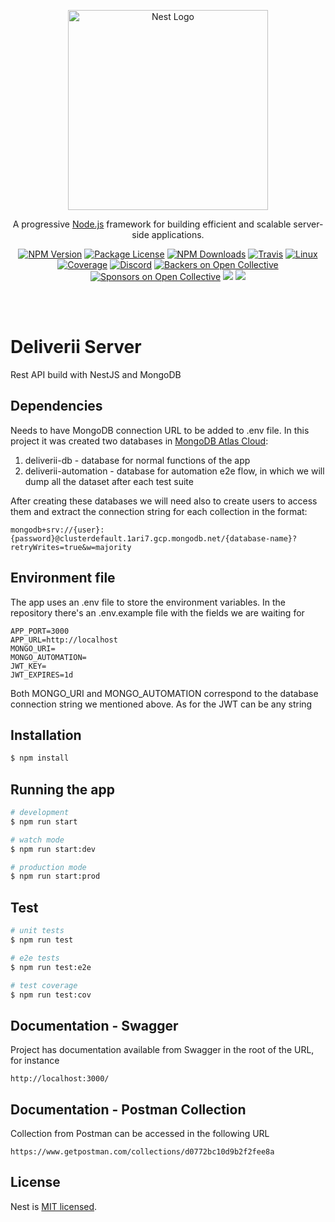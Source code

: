 <p align="center">
  <a href="http://nestjs.com/" target="blank"><img src="https://nestjs.com/img/logo_text.svg" width="320" alt="Nest Logo" /></a>
</p>

[travis-image]: https://api.travis-ci.org/nestjs/nest.svg?branch=master
[travis-url]: https://travis-ci.org/nestjs/nest
[linux-image]: https://img.shields.io/travis/nestjs/nest/master.svg?label=linux
[linux-url]: https://travis-ci.org/nestjs/nest
  
  <p align="center">A progressive <a href="http://nodejs.org" target="blank">Node.js</a> framework for building efficient and scalable server-side applications.</p>
    <p align="center">
<a href="https://www.npmjs.com/~nestjscore"><img src="https://img.shields.io/npm/v/@nestjs/core.svg" alt="NPM Version" /></a>
<a href="https://www.npmjs.com/~nestjscore"><img src="https://img.shields.io/npm/l/@nestjs/core.svg" alt="Package License" /></a>
<a href="https://www.npmjs.com/~nestjscore"><img src="https://img.shields.io/npm/dm/@nestjs/core.svg" alt="NPM Downloads" /></a>
<a href="https://travis-ci.org/nestjs/nest"><img src="https://api.travis-ci.org/nestjs/nest.svg?branch=master" alt="Travis" /></a>
<a href="https://travis-ci.org/nestjs/nest"><img src="https://img.shields.io/travis/nestjs/nest/master.svg?label=linux" alt="Linux" /></a>
<a href="https://coveralls.io/github/nestjs/nest?branch=master"><img src="https://coveralls.io/repos/github/nestjs/nest/badge.svg?branch=master#5" alt="Coverage" /></a>
<a href="https://discord.gg/G7Qnnhy" target="_blank"><img src="https://img.shields.io/badge/discord-online-brightgreen.svg" alt="Discord"/></a>
<a href="https://opencollective.com/nest#backer"><img src="https://opencollective.com/nest/backers/badge.svg" alt="Backers on Open Collective" /></a>
<a href="https://opencollective.com/nest#sponsor"><img src="https://opencollective.com/nest/sponsors/badge.svg" alt="Sponsors on Open Collective" /></a>
  <a href="https://paypal.me/kamilmysliwiec"><img src="https://img.shields.io/badge/Donate-PayPal-dc3d53.svg"/></a>
  <a href="https://twitter.com/nestframework"><img src="https://img.shields.io/twitter/follow/nestframework.svg?style=social&label=Follow"></a>
</p>
<br/><br/>

# Deliverii Server
Rest API build with NestJS and MongoDB

## Dependencies
Needs to have MongoDB connection URL to be added to .env file. 
In this project it was created two databases in [MongoDB Atlas Cloud](https://cloud.mongodb.com/):
1. deliverii-db - database for normal functions of the app
2. deliverii-automation - database for automation e2e flow, in which we will dump all the dataset after each test suite

After creating these databases we will need also to create users to access them and extract the connection string for each collection in the format:

```
mongodb+srv://{user}:{password}@clusterdefault.1ari7.gcp.mongodb.net/{database-name}?retryWrites=true&w=majority
```

## Environment file
The app uses an .env file to store the environment variables. In the repository there's an .env.example file with the fields we are waiting for
```
APP_PORT=3000
APP_URL=http://localhost
MONGO_URI=
MONGO_AUTOMATION=
JWT_KEY=
JWT_EXPIRES=1d
```

Both MONGO_URI and MONGO_AUTOMATION correspond to the database connection string we mentioned above.
As for the JWT can be any string

## Installation

```bash
$ npm install
```

## Running the app

```bash
# development
$ npm run start

# watch mode
$ npm run start:dev

# production mode
$ npm run start:prod
```

## Test

```bash
# unit tests
$ npm run test

# e2e tests
$ npm run test:e2e

# test coverage
$ npm run test:cov
```

## Documentation - Swagger

Project has documentation available from Swagger in the root of the URL, for instance
```
http://localhost:3000/
```

## Documentation - Postman Collection 

Collection from Postman can be accessed in the following URL
```
https://www.getpostman.com/collections/d0772bc10d9b2f2fee8a
```

## License

  Nest is [MIT licensed](https://github.com/nestjs/nest/blob/master/LICENSE).
